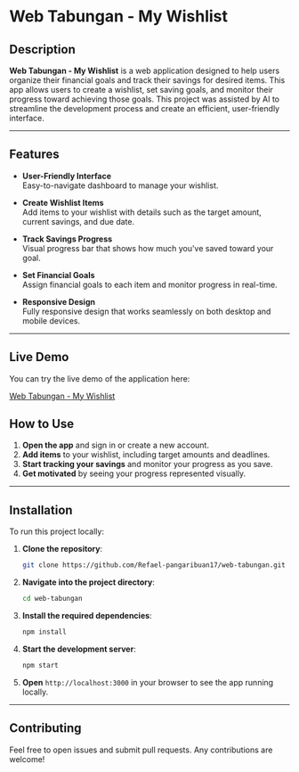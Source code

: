 # Web Tabungan - My Wishlist

## Description
**Web Tabungan - My Wishlist** is a web application designed to help users organize their financial goals and track their savings for desired items. This app allows users to create a wishlist, set saving goals, and monitor their progress toward achieving those goals. This project was assisted by AI to streamline the development process and create an efficient, user-friendly interface.

---

## Features

- **User-Friendly Interface**  
  Easy-to-navigate dashboard to manage your wishlist.

- **Create Wishlist Items**  
  Add items to your wishlist with details such as the target amount, current savings, and due date.

- **Track Savings Progress**  
  Visual progress bar that shows how much you've saved toward your goal.

- **Set Financial Goals**  
  Assign financial goals to each item and monitor progress in real-time.

- **Responsive Design**  
  Fully responsive design that works seamlessly on both desktop and mobile devices.

---

## Live Demo

You can try the live demo of the application here:

[Web Tabungan - My Wishlist](https://preview--web-tabungan.lovable.app/)


## How to Use

1. **Open the app** and sign in or create a new account.
2. **Add items** to your wishlist, including target amounts and deadlines.
3. **Start tracking your savings** and monitor your progress as you save.
4. **Get motivated** by seeing your progress represented visually.

---

## Installation

To run this project locally:

1. **Clone the repository**:
    ```bash
    git clone https://github.com/Refael-pangaribuan17/web-tabungan.git
    ```

2. **Navigate into the project directory**:
    ```bash
    cd web-tabungan
    ```

3. **Install the required dependencies**:
    ```bash
    npm install
    ```

4. **Start the development server**:
    ```bash
    npm start
    ```

5. **Open** `http://localhost:3000` in your browser to see the app running locally.

---

## Contributing

Feel free to open issues and submit pull requests. Any contributions are welcome!
